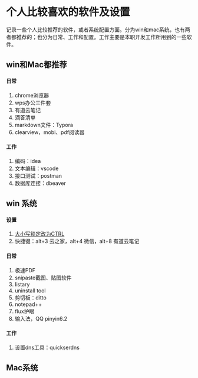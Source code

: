 # 个人比较喜欢的软件及设置

记录一些个人比较推荐的软件，或者系统配置方面。分为win和mac系统，也有两者都推荐的；也分为日常、工作和配置。工作主要是本职开发工作所用到的一些软件。

## win和Mac都推荐

#### 日常

1. chrome浏览器
2. wps办公三件套
3. 有道云笔记
4. 滴答清单
5. markdown文件：Typora
6. clearview，mobi、pdf阅读器

#### 工作

1. 编码：idea
2. 文本编辑：vscode
3. 接口测试：postman
4. 数据库连接：dbeaver

## win 系统

#### 设置

1. [大小写锁定改为CTRL](https://gist.github.com/joshschmelzle/5e88dabc71014d7427ff01bca3fed33d)
2. 快捷键：alt+3 云之家，alt+4 微信，alt+8 有道云笔记

#### 日常

1. 极速PDF
3. snipaste截图、贴图软件
4. listary
5. uninstall tool
6. 剪切板：ditto
7. notepad++
8. flux护眼
8. 输入法，QQ pinyin6.2

#### 工作

1. 设置dns工具：quickserdns

## Mac系统